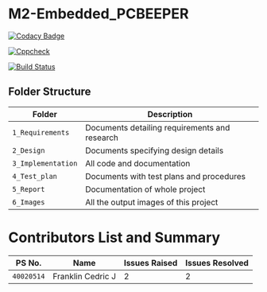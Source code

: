 # M2-Embedded_PCBEEPER

[![Codacy Badge](https://api.codacy.com/project/badge/Grade/0b4e5807c65d4f5b84f034f05ea4624b)](https://app.codacy.com/gh/MaligiAdithyaKumar/M2-Embedded_PCBEEPER?utm_source=github.com&utm_medium=referral&utm_content=MaligiAdithyaKumar/M2-Embedded_PCBEEPER&utm_campaign=Badge_Grade_Settings)

[![Cppcheck](https://github.com/MaligiAdithyaKumar/M2-Embedded_PCBEEPER/actions/workflows/cppcheck.yml/badge.svg)](https://github.com/MaligiAdithyaKumar/M2-Embedded_PCBEEPER/actions/workflows/cppcheck.yml)

[![Build Status](https://github.com/MaligiAdithyaKumar/M2-Embedded_PCBEEPER/actions/workflows/compile.yml/badge.svg)](https://github.com/MaligiAdithyaKumar/M2-Embedded_PCBEEPER/actions/workflows/compile.yml)

## Folder Structure
Folder             | Description
-------------------| -----------------------------------------
`1_Requirements`   | Documents detailing requirements and research
`2_Design`         | Documents specifying design details
`3_Implementation` | All code and documentation
`4_Test_plan`      | Documents with test plans and procedures
`5_Report`         | Documentation of whole project
`6_Images`         | All the output images of this project

# Contributors List and Summary

| PS No. | Name | Issues Raised | Issues Resolved |
|---|---|---|---|
| `40020514` | Franklin Cedric J | 2 | 2 |
